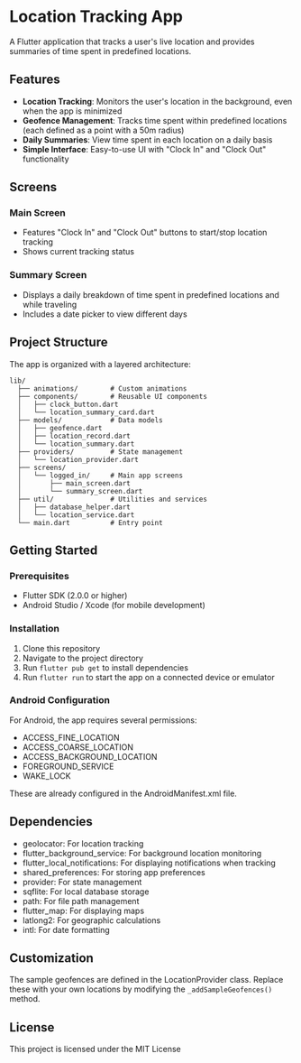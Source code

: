 # Location Tracking App

A Flutter application that tracks a user's live location and provides summaries of time spent in predefined locations.

## Features

- **Location Tracking**: Monitors the user's location in the background, even when the app is minimized
- **Geofence Management**: Tracks time spent within predefined locations (each defined as a point with a 50m radius)
- **Daily Summaries**: View time spent in each location on a daily basis
- **Simple Interface**: Easy-to-use UI with "Clock In" and "Clock Out" functionality

## Screens

### Main Screen
- Features "Clock In" and "Clock Out" buttons to start/stop location tracking
- Shows current tracking status

### Summary Screen
- Displays a daily breakdown of time spent in predefined locations and while traveling
- Includes a date picker to view different days

## Project Structure

The app is organized with a layered architecture:

```
lib/
  ├── animations/        # Custom animations
  ├── components/        # Reusable UI components
  │   ├── clock_button.dart
  │   └── location_summary_card.dart
  ├── models/            # Data models
  │   ├── geofence.dart
  │   ├── location_record.dart
  │   └── location_summary.dart
  ├── providers/         # State management
  │   └── location_provider.dart
  ├── screens/
  │   └── logged_in/     # Main app screens
  │       ├── main_screen.dart
  │       └── summary_screen.dart
  ├── util/              # Utilities and services
  │   ├── database_helper.dart
  │   └── location_service.dart
  └── main.dart          # Entry point
```

## Getting Started

### Prerequisites

- Flutter SDK (2.0.0 or higher)
- Android Studio / Xcode (for mobile development)

### Installation

1. Clone this repository
2. Navigate to the project directory
3. Run `flutter pub get` to install dependencies
4. Run `flutter run` to start the app on a connected device or emulator

### Android Configuration

For Android, the app requires several permissions:
- ACCESS_FINE_LOCATION
- ACCESS_COARSE_LOCATION
- ACCESS_BACKGROUND_LOCATION
- FOREGROUND_SERVICE
- WAKE_LOCK

These are already configured in the AndroidManifest.xml file.

## Dependencies

- geolocator: For location tracking
- flutter_background_service: For background location monitoring
- flutter_local_notifications: For displaying notifications when tracking
- shared_preferences: For storing app preferences
- provider: For state management
- sqflite: For local database storage
- path: For file path management
- flutter_map: For displaying maps
- latlong2: For geographic calculations
- intl: For date formatting

## Customization

The sample geofences are defined in the LocationProvider class. Replace these with your own locations by modifying the `_addSampleGeofences()` method.

## License

This project is licensed under the MIT License
